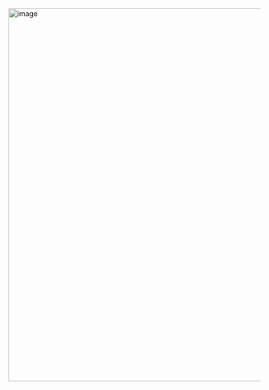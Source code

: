 <img width="1724" height="744" alt="image" src="https://github.com/user-attachments/assets/36e1be66-8ef6-4d56-adc9-cbd9e3fc05f0" />
